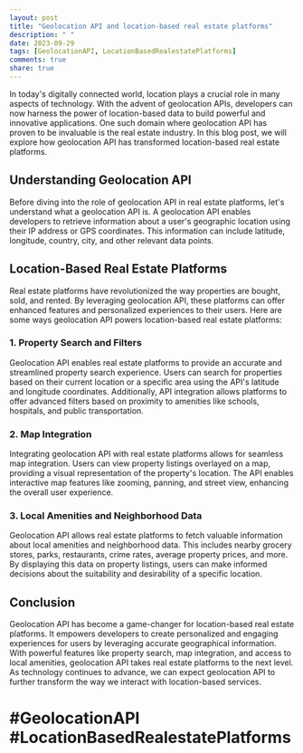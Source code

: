 ```yaml
---
layout: post
title: "Geolocation API and location-based real estate platforms"
description: " "
date: 2023-09-29
tags: [GeolocationAPI, LocationBasedRealestatePlatforms]
comments: true
share: true
---
```


In today's digitally connected world, location plays a crucial role in many aspects of technology. With the advent of geolocation APIs, developers can now harness the power of location-based data to build powerful and innovative applications. One such domain where geolocation API has proven to be invaluable is the real estate industry. In this blog post, we will explore how geolocation API has transformed location-based real estate platforms.

## Understanding Geolocation API

Before diving into the role of geolocation API in real estate platforms, let's understand what a geolocation API is. A geolocation API enables developers to retrieve information about a user's geographic location using their IP address or GPS coordinates. This information can include latitude, longitude, country, city, and other relevant data points.

## Location-Based Real Estate Platforms

Real estate platforms have revolutionized the way properties are bought, sold, and rented. By leveraging geolocation API, these platforms can offer enhanced features and personalized experiences to their users. Here are some ways geolocation API powers location-based real estate platforms:

### 1. Property Search and Filters

Geolocation API enables real estate platforms to provide an accurate and streamlined property search experience. Users can search for properties based on their current location or a specific area using the API's latitude and longitude coordinates. Additionally, API integration allows platforms to offer advanced filters based on proximity to amenities like schools, hospitals, and public transportation.

### 2. Map Integration

Integrating geolocation API with real estate platforms allows for seamless map integration. Users can view property listings overlayed on a map, providing a visual representation of the property's location. The API enables interactive map features like zooming, panning, and street view, enhancing the overall user experience.

### 3. Local Amenities and Neighborhood Data

Geolocation API allows real estate platforms to fetch valuable information about local amenities and neighborhood data. This includes nearby grocery stores, parks, restaurants, crime rates, average property prices, and more. By displaying this data on property listings, users can make informed decisions about the suitability and desirability of a specific location.

## Conclusion

Geolocation API has become a game-changer for location-based real estate platforms. It empowers developers to create personalized and engaging experiences for users by leveraging accurate geographical information. With powerful features like property search, map integration, and access to local amenities, geolocation API takes real estate platforms to the next level. As technology continues to advance, we can expect geolocation API to further transform the way we interact with location-based services.

# #GeolocationAPI #LocationBasedRealestatePlatforms